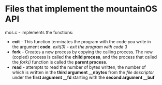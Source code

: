 <h1>Files that implement the mountainOS API</h1>

<p1>mos.c - implements the functions:</p1>
<ul>
  <li><strong>exit</strong> - This function terminates the program with the code you write in the argument <b>code</b>. <i>exit(3) - exit the program with code 3</i></li>
  <li><strong>fork</strong> - Creates a new process by copying the calling process. The new (copied) process is called the <b>child process</b>, and the process that called the <i>fork()</i> function is called the <b>parent process</b>.</li>
  <li><strong>read</strong> - attempts to read the number of bytes written, the number of which is written in the <b>third argument __nbytes</b> from the <i>file descriptor</i> under the <b>first argument __fd</b> starting with the <b>second argument __buf</b></li>
</ul>
